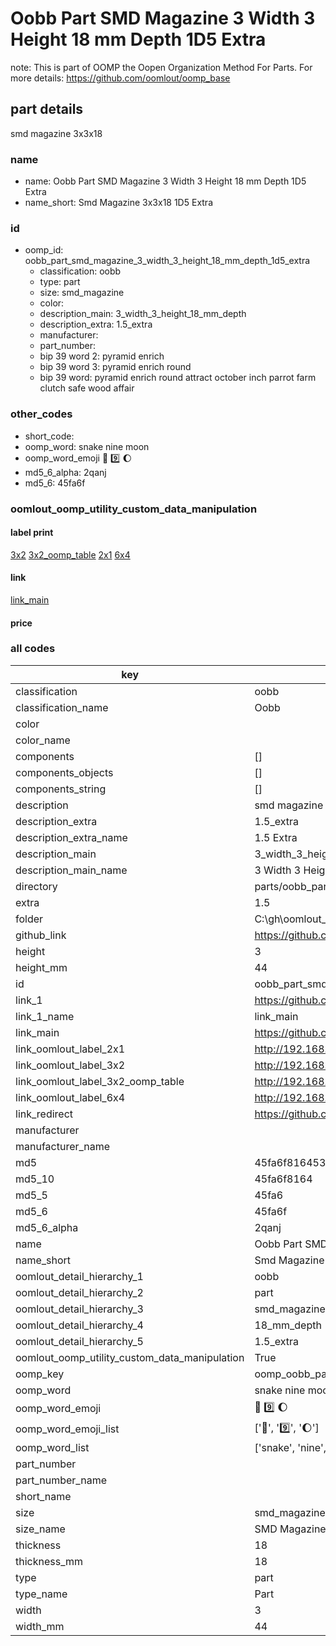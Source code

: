 # Oobb Part SMD Magazine 3 Width 3 Height 18 mm Depth 1D5 Extra  

note: This is part of OOMP the Oopen Organization Method For Parts. For more details: https://github.com/oomlout/oomp_base

##  part details
  



smd magazine 3x3x18



### name
* name: Oobb Part SMD Magazine 3 Width 3 Height 18 mm Depth 1D5 Extra
* name_short: Smd Magazine 3x3x18 1D5 Extra
### id
* oomp_id: oobb_part_smd_magazine_3_width_3_height_18_mm_depth_1d5_extra
  * classification: oobb
  * type: part
  * size: smd_magazine
  * color: 
  * description_main: 3_width_3_height_18_mm_depth
  * description_extra: 1.5_extra
  * manufacturer: 
  * part_number: 
  * bip 39 word 2: pyramid enrich
  * bip 39 word 3: pyramid enrich round
  * bip 39 word: pyramid enrich round attract october inch parrot farm clutch safe wood affair

### other_codes
* short_code: 
* oomp_word: snake nine moon
* oomp_word_emoji :snake: :nine: :moon:
* md5_6_alpha: 2qanj
* md5_6: 45fa6f






### oomlout_oomp_utility_custom_data_manipulation
#### label print
[3x2](http://192.168.1.245:1112/?label=oomp%202qanj)
[3x2_oomp_table](http://192.168.1.108:1112/?label=oomp%202qanj)
[2x1](http://192.168.1.242:1112/?label=oomp%202qanj)
[6x4](http://192.168.1.55:1112/?label=oomp%202qanj)    

#### link

[link_main](https://github.com/oomlout/oomlout_oobb_version_4_generated_parts/tree/main/navigation_oomp/oobb/part/smd_magazine/3_width_3_height_18_mm_depth/1.5_extra/part)                              

#### price







### all codes 
| key | value |  
| --- | --- |  
| classification | oobb |  
| classification_name | Oobb |  
| color |  |  
| color_name |  |  
| components | [] |  
| components_objects | [] |  
| components_string | [] |  
| description | smd magazine 3x3x18 |  
| description_extra | 1.5_extra |  
| description_extra_name | 1.5 Extra |  
| description_main | 3_width_3_height_18_mm_depth |  
| description_main_name | 3 Width 3 Height 18 mm Depth |  
| directory | parts/oobb_part_smd_magazine_3_width_3_height_18_mm_depth_1d5_extra |  
| extra | 1.5 |  
| folder | C:\gh\oomlout_oobb_version_4_generated_parts\parts\oobb_part_smd_magazine_3_width_3_height_18_mm_depth_1d5_extra |  
| github_link | https://github.com/oomlout/oomlout_oomp_part_src/tree/main/parts/oobb_part_smd_magazine_3_width_3_height_18_mm_depth_1d5_extra |  
| height | 3 |  
| height_mm | 44 |  
| id | oobb_part_smd_magazine_3_width_3_height_18_mm_depth_1d5_extra |  
| link_1 | https://github.com/oomlout/oomlout_oobb_version_4_generated_parts/tree/main/navigation_oomp/oobb/part/smd_magazine/3_width_3_height_18_mm_depth/1.5_extra/part |  
| link_1_name | link_main |  
| link_main | https://github.com/oomlout/oomlout_oobb_version_4_generated_parts/tree/main/navigation_oomp/oobb/part/smd_magazine/3_width_3_height_18_mm_depth/1.5_extra/part |  
| link_oomlout_label_2x1 | http://192.168.1.242:1112/?label=oomp%202qanj |  
| link_oomlout_label_3x2 | http://192.168.1.245:1112/?label=oomp%202qanj |  
| link_oomlout_label_3x2_oomp_table | http://192.168.1.108:1112/?label=oomp%202qanj |  
| link_oomlout_label_6x4 | http://192.168.1.55:1112/?label=oomp%202qanj |  
| link_redirect | https://github.com/oomlout/oomlout_oobb_version_4_generated_parts/tree/main/parts/oobb_smd_magazine_03_03_18_nm_16_mm_tape_width_1_5_mm_tape_thickness_ex_1d5 |  
| manufacturer |  |  
| manufacturer_name |  |  
| md5 | 45fa6f816453340dc94c80ed78d2c578 |  
| md5_10 | 45fa6f8164 |  
| md5_5 | 45fa6 |  
| md5_6 | 45fa6f |  
| md5_6_alpha | 2qanj |  
| name | Oobb Part SMD Magazine 3 Width 3 Height 18 mm Depth 1D5 Extra |  
| name_short | Smd Magazine 3x3x18 1D5 Extra |  
| oomlout_detail_hierarchy_1 | oobb |  
| oomlout_detail_hierarchy_2 | part |  
| oomlout_detail_hierarchy_3 | smd_magazine |  
| oomlout_detail_hierarchy_4 | 18_mm_depth |  
| oomlout_detail_hierarchy_5 | 1.5_extra |  
| oomlout_oomp_utility_custom_data_manipulation | True |  
| oomp_key | oomp_oobb_part_smd_magazine_3_width_3_height_18_mm_depth_1d5_extra |  
| oomp_word | snake nine moon |  
| oomp_word_emoji | :snake: :nine: :moon: |  
| oomp_word_emoji_list | [':snake:', ':nine:', ':moon:'] |  
| oomp_word_list | ['snake', 'nine', 'moon'] |  
| part_number |  |  
| part_number_name |  |  
| short_name |  |  
| size | smd_magazine |  
| size_name | SMD Magazine |  
| thickness | 18 |  
| thickness_mm | 18 |  
| type | part |  
| type_name | Part |  
| width | 3 |  
| width_mm | 44 |  
